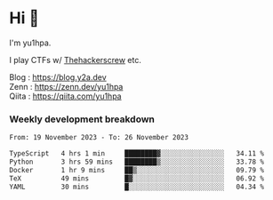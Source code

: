 # Hi 👋

I'm yu1hpa.

I play CTFs w/ [Thehackerscrew](https://www.thehackerscrew.team/) etc.

Blog : https://blog.y2a.dev  
Zenn : https://zenn.dev/yu1hpa  
Qiita : https://qiita.com/yu1hpa  

### Weekly development breakdown

<!--START_SECTION:waka-->

```txt
From: 19 November 2023 - To: 26 November 2023

TypeScript   4 hrs 1 min     ████████▓░░░░░░░░░░░░░░░░   34.11 %
Python       3 hrs 59 mins   ████████▒░░░░░░░░░░░░░░░░   33.78 %
Docker       1 hr 9 mins     ██▒░░░░░░░░░░░░░░░░░░░░░░   09.79 %
TeX          49 mins         █▓░░░░░░░░░░░░░░░░░░░░░░░   06.92 %
YAML         30 mins         █░░░░░░░░░░░░░░░░░░░░░░░░   04.34 %
```

<!--END_SECTION:waka-->


